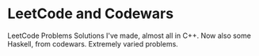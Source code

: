 # LeetCode and Codewars
 LeetCode Problems Solutions I've made, almost all in C++.
 Now also some Haskell, from codewars.
 Extremely varied problems.
